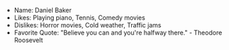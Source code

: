 - Name: Daniel Baker
- Likes: Playing piano, Tennis, Comedy movies
- Dislikes: Horror movies, Cold weather, Traffic jams
- Favorite Quote: "Believe you can and you're halfway there." - Theodore Roosevelt
